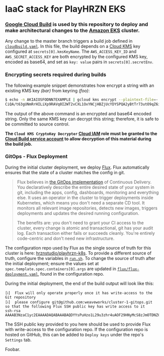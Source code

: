 # IaaC stack for PlayHRZN EKS

### [Google Cloud Build](https://cloud.google.com/cloud-build) is used by this repository to deploy and make architectural changes to the [Amazon EKS](https://aws.amazon.com/eks/) cluster.

Any change to the master branch triggers a build job defined in [`cloudbuild.yaml`](./cloudbuild.yaml). In this file, the build depends on a [Cloud KMS](https://cloud.google.com/kms) key configured at `secrets[0].kmsKeyName`.
The `AWS_ACCESS_KEY_ID` and `AWS_SECRET_ACCESS_KEY` are both encrypted by the configured KMS key, encoded as base64, and set as `key: value` pairs in `secrets[0].secretEnv`.

### Encrypting secrets required during builds

The following example snippet demonstrates how encrypt a string with an existing KMS key _(bar)_ from keyring _(foo)_:

```bash
$ echo -n AKIAIOSFODNN7EXAMPLE | gcloud kms encrypt --plaintext-file=- --ciphertext-file=- --location=global --keyring=foo --key=bar | base64 -w 0
CiQA/t63gUNmRrHILiXp9RAVq0I2WT2vCXL1OxYNCjHBZjUcYDYSPQA2yBtTr73utO9qZ6iIQAjFVdf/1sl+yXMhGF2RqPHPA7z+bz6PLfRMik4KPnqRw6ZUdtyMtZ0CfY+4Ew8=
```

The output of the above command is an encrypted and base64 encoded string. Only the same KMS key can decrypt this string; therefore, it is safe to be committed to source control.

**The `Cloud KMS CryptoKey Decrypter` [Cloud IAM](https://cloud.google.com/iam) role must be granted to the [Cloud Build service account](https://cloud.google.com/cloud-build/docs/securing-builds/use-encrypted-secrets-credentials#encrypt_credentials) to allow decryption of this material during the build job.**

### GitOps - Flux Deployment

During the initial cluster deployment, we deploy [Flux](https://github.com/fluxcd/flux). Flux automatically ensures that the state of a cluster matches the config in git.

> Flux believes in [the GitOps implementation](https://www.gitops.tech/) of Continuous Delivery. You declaratively describe the entire desired state of your system in git, including the apps, config, dashboards, monitoring and everything else.  It uses an operator in the cluster to trigger deployments inside Kubernetes, which means you don't need a separate CD tool. It monitors all relevant image repositories, detects new images, triggers deployments and updates the desired running configuration.
>
> The benefits are: you don't need to grant your CI access to the cluster, every change is atomic and transactional, git has your audit log. Each transaction either fails or succeeds cleanly. You're entirely code-centric and don't need new infrastructure.

The configuration repo used by Flux as the single source of truth for this cluster is here: [hrznstudio/playhrzn-k8s](https://github.com/HRZNStudio/playhrzn-k8s). To provide a different source of truth, configure the variables in [`run.sh`](./run.sh). To change the source of truth after the initial deployment; ensure the values set at `spec.template.spec.containers[0].args` are updated in [`flux/flux-deployment.yaml`](https://github.com/HRZNStudio/playhrzn-k8s/blob/master/flux/flux-deployment.yaml), found in the configuration repo.

During the initial deployment, the end of the build output will look like this:

```text
[ℹ]  Flux will only operate properly once it has write-access to the Git repository
[ℹ]  please configure git@github.com:weaveworks/cluster-1-gitops.git  so that the following Flux SSH public key has write access to it
ssh-rsa AAAAB3NzaC1yc2EAAAADAQABAAABAQDYYsPuHzo1L29u3zhr4uAOF29HNyMcS8zJmOTDNZC4EiIwa5BXgg/IBDKudxQ+NBJ7mknPlNv17cqo4ncEq1xiQidfaUawwx3xxtDkZWam5nCBMXEJwkr4VXx/6QQ9Z1QGXpaFwdoVRcY/kM4NaxM54pEh5m43yeqkcpRMKraE0EgbdqFNNARN8rIEHY/giDorCrXp7e6AbzBgZSvc/in7Ul9FQhJ6K4+7QuMFpJt3O/N8KDumoTG0e5ssJGp5L1ugIqhzqvbHdmHVfnXsEvq6cR1SJtYKi2GLCscypoF3XahfjK+xGV/92a1E7X+6fHXSq+bdOKfBc4Z3f9NBwz0v
```

The SSH public key provided to you here should be used to provide Flux with write-access to the configuration repo.
If the configuration repo is hosted on GitHub, this can be added to `Deploy keys` under the repo's `Settings` tab.

Foobar.
